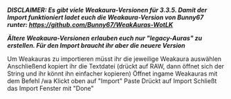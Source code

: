 ***DISCLAIMER: Es gibt viele Weakaura-Versionen für 3.3.5. Damit der Import funktioniert ladet euch die Weakaura-Version von Bunny67 runter: https://github.com/Bunny67/WeakAuras-WotLK*** 

***Ältere Weakaura-Versionen erlauben euch nur "legacy-Auras" zu erstellen. Für den Import braucht ihr aber die neuere Version***

Um Weakauras zu importieren müsst ihr die jeweilige Weakaura auswählen
Anschließend kopiert ihr die Textdatei (drückt auf RAW, dann öffnet sich der String und ihr könnt ihn einfacher kopieren)
Öffnet ingame Weakauras mit dem Befehl /wa
Klickt oben auf "Import"
Paste
Drückt auf Import
Schließt das Import Fenster mit "Done"
